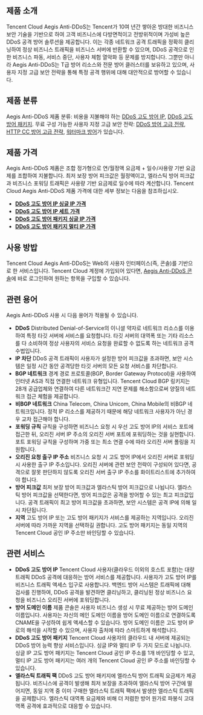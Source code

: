 ## 제품 소개
Tencent Cloud Aegis Anti-DDoS는 Tencent가 10여 년간 쌓아온 방대한 비즈니스 보안 기술을 기반으로 하여 고객 비즈니스에 다방면적이고 전방위적이며 가성비 높은 DDoS 공격 방어 솔루션을 제공합니다. 이는 각종 네트워크 공격 트래픽을 정확히 클리닝하여 정상 비즈니스 트래픽을 비즈니스 서버에 반환할 수 있으며, DDoS 공격으로 인한 비즈니스 파동, 서비스 중단, 사용자 체험 열악화 등 문제를 방지합니다. 그뿐만 아니라 Aegis Anti-DDoS는 T급 방어 리소스와 전문 방어 클러스터를 보유하고 있으며, 사용자 지정 고급 보안 전략을 통해 특정 공격 행위에 대해 대안적으로 방어할 수 있습니다.

## 제품 분류
Aegis Anti-DDoS 제품 분류: 비용을 지불해야 하는 [DDoS 고도 방어 IP](https://console.cloud.tencent.com/gamesec/secip), [DDoS 고도 방어 패키지](https://console.cloud.tencent.com/gamesec/ipbuff). 무료 구성 가능한 사용자 지정 고급 보안 전략: [DDoS 방어 고급 전략](https://console.cloud.tencent.com/gamesec/asp), [HTTP CC 방어 고급 전략](https://console.cloud.tencent.com/gamesec/ccsp), [워터마크 방어](https://console.cloud.tencent.com/gamesec/mark)가 있습니다. 
 
## 제품 가격
Aegis Anti-DDoS 제품은 조합 정가형으로 연/월정액 요금제 + 일수/사용량 기반 요금제를 조합하여 지불합니다. 최저 보장 방어 피크값은 월정액이고, 엘라스틱 방어 피크값과 비즈니스 포워딩 트래픽은 사용량 기반 요금제로 일수에 따라 계산합니다. Tencent Cloud Aegis Anti-DDoS 제품 가격에 대한 세부 정보는 다음을 참조하십시오.

- **[DDoS 고도 방어 IP 싱글 IP 가격](https://cloud.tencent.com/document/product/685/15262)**
- **[DDoS 고도 방어 IP 세트 가격](https://cloud.tencent.com/document/product/685/19025)**
- **[DDoS 고도 방어 패키지 싱글 IP 가격](https://cloud.tencent.com/document/product/685/15266)**
- **[DDoS 고도 방어 패키지 멀티 IP 가격](https://cloud.tencent.com/document/product/685/15267)**

## 사용 방밥
Tencent Cloud Aegis Anti-DDoS는 Web의 사용자 인터페이스(즉, 콘솔)를 기반으로 한 서비스입니다. Tencent Cloud 계정에 가입되어 있다면, [Aegis Anti-DDoS 콘솔](https://console.cloud.tencent.com/gamesec)에 바로 로그인하여 원하는 항목을 구입할 수 있습니다.

## 관련 용어
Aegis Anti-DDoS 사용 시 다음 용어가 적용될 수 있습니다.
- **DDoS**
Distributed Denial-of-Service의 이니셜 약자로 네트워크 리소스를 이용하여 특정 타깃 서버에 서비스를 요청합니다. 타깃 서버의 대역폭 또는 기타 리소스를 다 소비하여 정상 사용자의 서비스 요청을 완료할 수 없도록 하는 네트워크 공격 수법입니다.
- **IP 차단**
 DDoS 공격 트래픽이 사용자가 설정한 방어 피크값을 초과하면, 보안 시스템은 일정 시간 동안 공격당한 타깃 서버의 모든 요청 서비스를 차단합니다.
- **BGP 네트워크**
경계 경로 프로토콜(BGP, Border Gateway Protocol)을 사용하여 인터넷 AS과 직접 연결한 네트워크 유형입니다. Tencent Cloud BGP 링키지는 28개 공급업체와 연결하여 다른 네트워크간 지연 문제를 해소함으로써 양질의 네트워크 접근 체험을 제공합니다.
- **비BGP 네트워크**
China Telecom, China Unicom, China Mobile의 비BGP 네트워크입니다. 정적 IP 리소스를 제공하기 때문에 해당 네트워크 사용자가 아닌 경우 교차 접근해야 합니다.
- **포워딩 규칙**
규칙을 구성하면 비즈니스 요청 시 우선 고도 방어 IP의 서비스 포트에 접근한 뒤, 오리진 서버 IP 주소의 오리진 서버 포트에 포워딩하는 것을 실현합니다. 포트 포워딩 규칙을 구성하며 가중 또는 최소 연결 수에 따라 오리진 서버 폴링을 지원합니다.
- **오리진 요청 출구 IP 주소**
비즈니스 요청 시 고도 방어 IP에서 오리진 서버로 포워딩 시 사용한 출구 IP 주소입니다. 오리진 서버에 관련 보안 전략이 구성되어 있다면, 공격으로 잘못 판단하지 않도록 오리진 서버 출구 IP 주소를 화이트리스트에 추가하여야 합니다.
- **방어 피크값**
최저 보장 방어 피크값과 엘라스틱 방어 피크값으로 나뉩니다. 엘라스틱 방어 피크값을 선택한다면, 방어 피크값은 공격을 방어할 수 있는 최고 피크값입니다. 공격 트래픽이 최고 방어 피크값을 초과하면, 보안 시스템은 공격 IP에 의해 일시 차단됩니다.
- **지역**
고도 방어 IP 또는 고도 방어 패키지가 서비스를 제공하는 지역입니다. 오리진 서버에 따라 가까운 지역을 선택하길 권합니다. 고도 방어 패키지는 동일 지역의 Tencent Cloud 공인 IP 주소만 바인딩할 수 있습니다.

## 관련 서비스
- **DDoS 고도 방어 IP**
Tencent Cloud 사용자(클라우드 이외의 호스트 포함)는 대량 트래픽 DDoS 공격에 대응하는 방어 서비스를 제공합니다. 사용자가 고도 방어 IP를 비즈니스 트래픽 액세스 입구로 사용합니다. 백엔드 방어 시스템은 트래픽에 대해 검사를 진행하여, DDoS 공격을 발견하면 클리닝하고, 클리닝된 정상 비즈니스 요청을 비즈니스 오리진 서버에 포워딩합니다.
- **방어 도메인 이름**
제품 콘솔은 사용자 비즈니스 생성 시 무료 제공하는 방어 도메인 이름입니다. 사용자는 자신의 메인 도메인 이름을 방어 도메인 이름으로 연결하도록 CNAME을 구성하여 쉽게 액세스할 수 있습니다. 방어 도메인 이름은 고도 방어 IP로의 해석을 시작할 수 있으며, 사용자 출처에 따라 스마트하게 해석합니다.
- **DDoS 고도 방어 패키지**
Tencent Cloud 사용자의 클라우드 내 서버에 제공되는 DDoS 방어 능력 향상 서비스입니다. 싱글 IP와 멀티 IP 두 가지 모드로 나뉩니다. 싱글 IP 고도 방어 패키지는 Tencent Cloud 공인 IP 주소를 1개 바인딩할 수 있고, 멀티 IP 고도 방어 패키지는 여러 개의 Tencent Cloud 공인 IP 주소를 바인딩할 수 있습니다.
- **엘라스틱 트래픽 팩**
DDoS 고도 방어 패키지에 엘라스틱 방어 트래픽 요금제가 제공됩니다. 비즈니스에 공격이 발생해 최저 보장을 초과하여 엘라스틱 방어 구간에 떨어지면, 동일 지역 중 이미 구매한 엘라스틱 트래픽 팩에서 발생한 엘라스틱 트래픽을 공제합니다. 엘라스틱 대역폭 요금제와 비해 더 저렴한 방어 원가로 파봉식 고대역폭 공격에 효과적으로 대응할 수 있습니다.


